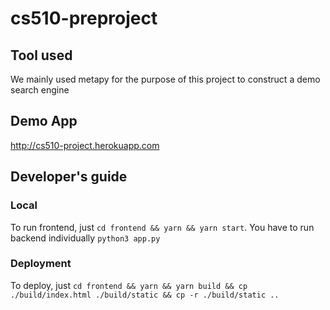# cs510-preproject


## Tool used  
We mainly used metapy for the purpose of this project to construct a demo search engine  

## Demo App
http://cs510-project.herokuapp.com

## Developer's guide

### Local
To run frontend, just `cd frontend && yarn && yarn start`. You have to run backend individually `python3 app.py`

### Deployment
To deploy, just `cd frontend && yarn && yarn build && cp ./build/index.html ./build/static && cp -r ./build/static ..`
